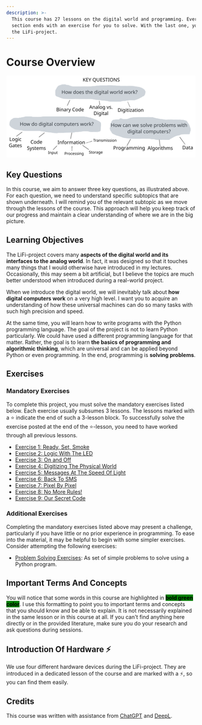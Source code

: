 ```yaml
---
description: >-
  This course has 27 lessons on the digital world and programming. Every 3rd
  section ends with an exercise for you to solve. With the last one, you finish
  the LiFi-project.
---
```


# Course Overview

<img src=".gitbook/assets/file.excalidraw (3) (1) (1) (1).svg" alt="" class="gitbook-drawing">

## Key Questions

In this course, we aim to answer three key questions, as illustrated above. For each question, we need to understand specific subtopics that are shown underneath. I will remind you of the relevant subtopic as we move through the lessons of the course. This approach will help you keep track of our progress and maintain a clear understanding of where we are in the big picture.

## Learning Objectives

The LiFi-project covers many **aspects of the digital world and its interfaces to the analog world**. In fact, it was designed so that it touches many things that I would otherwise have introduced in my lectures. Occasionally, this may seem a bit artificial, but I believe the topics are much better understood when introduced during a real-world project.

When we introduce the digital world, we will inevitably talk about **how digital computers work** on a very high level. I want you to acquire an understanding of how these universal machines can do so many tasks with such high precision and speed.

At the same time, you will learn how to write programs with the Python programming language. The goal of the project is not to learn Python particularly. We could have used a different programming language for that matter. Rather, the goal is to learn **the basics of programming and algorithmic thinking**, which are universal and can be applied beyond Python or even programming.  In the end, programming is **solving problems**.

## Exercises

### Mandatory Exercises

To complete this project, you must solve the mandatory exercises listed below. Each exercise usually subsumes 3 lessons. The lessons marked with a ⭐ indicate the end of such a 3-lesson block. To successfully solve the exercise posted at the end of the ⭐-lesson, you need to have worked through all previous lessons.

* [Exercise 1: Ready, Set, Smoke](https://github.com/winf-hsos/lifi-exercises/raw/main/exercises/01\_exercise\_ready\_set\_smoke.pdf)
* [Exercise 2: Logic With The LED](https://github.com/winf-hsos/lifi-exercises/raw/main/exercises/02\_exercise\_logic\_with\_the\_led.pdf)
* [Exercise 3: On and Off](https://github.com/winf-hsos/lifi-exercises/raw/main/exercises/03\_exercise\_on\_and\_off.pdf)
* [Exercise 4: Digitizing The Physical World](https://github.com/winf-hsos/lifi-exercises/raw/main/exercises/04\_exercise\_digitizing\_the\_physical\_world.pdf)
* [Exercise 5: Messages At The Speed Of Light](https://github.com/winf-hsos/lifi-exercises/raw/main/exercises/05\_exercise\_messages\_speed\_of\_light.pdf)
* [Exercise 6: Back To SMS](https://github.com/winf-hsos/lifi-exercises/raw/main/exercises/06\_exercise\_back\_to\_sms.pdf)
* [Exercise 7: Pixel By Pixel](https://github.com/winf-hsos/lifi-exercises/raw/main/exercises/07\_exercise\_pixel\_by\_pixel.pdf)
* [Exercise 8: No More Rules!](https://github.com/winf-hsos/lifi-exercises/raw/main/exercises/08\_exercise\_no\_more\_rules.pdf)
* [Exercise 9: Our Secret Code](https://github.com/winf-hsos/lifi-exercises/raw/main/exercises/09\_exercise\_our\_secret\_code.pdf)

### Additional Exercises

Completing the mandatory exercises listed above may present a challenge, particularly if you have little or no prior experience in programming. To ease into the material, it may be helpful to begin with some simpler exercises. Consider attempting the following exercises:

* [Problem Solving Exercises](https://github.com/winf-hsos/lifi-exercises/raw/main/python\_introduction/lifi\_problem\_solving\_exercises.pdf): As set of simple problems to solve using a Python program.

## Important Terms And Concepts

You will notice that some words in this course are highlighted in <mark style="background-color:green;">**bold green color**</mark>. I use this formatting to point you to important terms and concepts that you should know and be able to explain. It is not necessarily explained in the same lesson or in this course at all. If you can't find anything here directly or in the provided literature, make sure you do your research and ask questions during sessions.

## Introduction Of Hardware ⚡

We use four different hardware devices during the LiFi-project. They are introduced in a dedicated lesson of the course and are marked with a ⚡, so you can find them easily.

## Credits

This course was written with assistance from [ChatGPT](https://chat.openai.com/) and [DeepL](https://www.deepl.com/translator).
